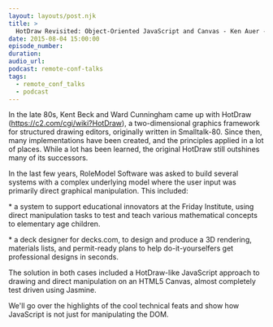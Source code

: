 ```yaml
---
layout: layouts/post.njk
title: >
  HotDraw Revisited: Object-Oriented JavaScript and Canvas - Ken Auer - JS Remote Conf 2015
date: 2015-08-04 15:00:00
episode_number:
duration:
audio_url:
podcast: remote-conf-talks
tags:
  - remote_conf_talks
  - podcast
---
```


In the late 80s, Kent Beck and Ward Cunningham came up with HotDraw (https://c2.com/cgi/wiki?HotDraw), a two-dimensional graphics framework for structured drawing editors, originally written in Smalltalk-80. Since then, many implementations have been created, and the principles applied in a lot of places. While a lot has been learned, the original HotDraw still outshines many of its successors.

In the last few years, RoleModel Software was asked to build several systems with a complex underlying model where the user input was primarily direct graphical manipulation. This included:

\* a system to support educational innovators at the Friday Institute, using direct manipulation tasks to test and teach various mathematical concepts to elementary age children.

\* a deck designer for decks.com, to design and produce a 3D rendering, materials lists, and permit-ready plans to help do-it-yourselfers get professional designs in seconds.

The solution in both cases included a HotDraw-like JavaScript approach to drawing and direct manipulation on an HTML5 Canvas, almost completely test driven using Jasmine.

We'll go over the highlights of the cool technical feats and show how JavaScript is not just for manipulating the DOM.
